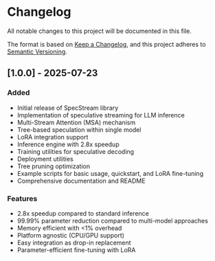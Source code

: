 # Changelog

All notable changes to this project will be documented in this file.

The format is based on [Keep a Changelog](https://keepachangelog.com/en/1.0.0/),
and this project adheres to [Semantic Versioning](https://semver.org/spec/v2.0.0.html).

## [1.0.0] - 2025-07-23

### Added
- Initial release of SpecStream library
- Implementation of speculative streaming for LLM inference
- Multi-Stream Attention (MSA) mechanism
- Tree-based speculation within single model
- LoRA integration support
- Inference engine with 2.8x speedup
- Training utilities for speculative decoding
- Deployment utilities
- Tree pruning optimization
- Example scripts for basic usage, quickstart, and LoRA fine-tuning
- Comprehensive documentation and README

### Features
- 2.8x speedup compared to standard inference
- 99.99% parameter reduction compared to multi-model approaches
- Memory efficient with <1% overhead
- Platform agnostic (CPU/GPU support)
- Easy integration as drop-in replacement
- Parameter-efficient fine-tuning with LoRA
